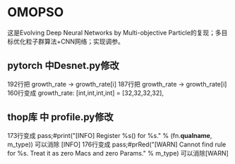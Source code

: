 # OMOPSO
这是Evolving Deep Neural Networks by Multi-objective Particle的复现；多目标优化粒子群算法+CNN网络；实现调参。
## pytorch 中Desnet.py修改
192行把 growth_rate -> growth_rate[i]
187行把 growth_rate -> growth_rate[i]
160行变成 growth_rate: [int,int,int,int] = [32,32,32,32],
## thop库 中 profile.py修改
173行变成 pass;#print("[INFO] Register %s() for %s." % (fn.__qualname__, m_type)) 可以消除 [INFO]
176行变成 pass;#prRed("[WARN] Cannot find rule for %s. Treat it as zero Macs and zero Params." % m_type) 可以消除[WARN]
